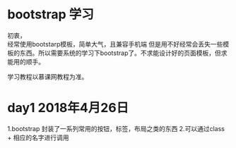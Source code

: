# bootstrap 学习   
初衷，   
经常使用bootstarp模板，简单大气，且兼容手机端 但是用不好经常会丢失一些模板的东西。所以需要系统的学习下bootstrap了。不求能设计好的页面模板，但求能用的顺手。

学习教程以慕课网教程为准。
# day1 2018年4月26日
1.bootstrap 封装了一系列常用的按钮，标签，布局之类的东西
2.可以通过class + 相应的名字进行调用
